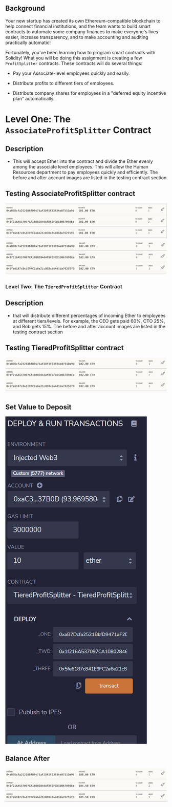 ## Background

Your new startup has created its own Ethereum-compatible blockchain to help connect financial institutions, and the team wants to build smart contracts to automate some company finances to make everyone's lives easier, increase transparency, and to make accounting and auditing practically automatic!

Fortunately, you've been learning how to program smart contracts with Solidity! What you will be doing this assignment is creating a few `ProfitSplitter` contracts. These contracts will do several things:

* Pay your Associate-level employees quickly and easily.

* Distribute profits to different tiers of employees.

* Distribute company shares for employees in a "deferred equity incentive plan" automatically.

# Level One: The `AssociateProfitSplitter` Contract
## Description
* This will accept Ether into the contract and divide the Ether evenly among the associate level employees. This will allow the Human Resources department to pay employees quickly and efficiently. The before and after account images are listed in the testing contract section 
## Testing AssociateProfitSplitter contract
![associate-profit-splitter-01](https://github.com/RichardPatriquin/Smart_Contracts_Solidity/blob/main/Images/testingBallanceBefore.png)
![associate-Profit-Splitter-02](https://github.com/RichardPatriquin/Smart_Contracts_Solidity/blob/main/Images/testingBallanceAfter.png)


### Level Two: The `TieredProfitSplitter` Contract
## Description 
* that will distribute different percentages of incoming Ether to employees at different tiers/levels. For example, the CEO gets paid 60%, CTO 25%, and Bob gets 15%. The before and after account images are listed in the testing contract section 
## Testing TieredProfitSplitter contract
![tiered-profit-splitter-01](https://github.com/RichardPatriquin/Smart_Contracts_Solidity/blob/main/Images/testingBallanceAfter.png)
## Set Value to Deposit
![tiered-transfer](https://github.com/RichardPatriquin/Smart_Contracts_Solidity/blob/main/Images/TieredTransfer.png)
## Balance After 
![tiered-Profit-Splitter-02](https://github.com/RichardPatriquin/Smart_Contracts_Solidity/blob/main/Images/TieredBalanceAfter.png)